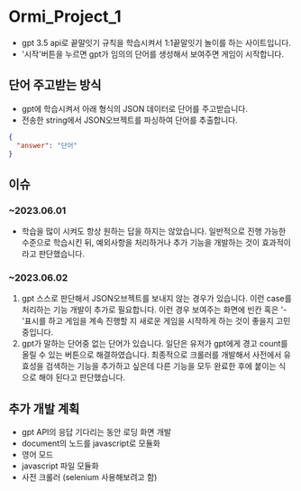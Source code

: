 # Ormi_Project_1

- gpt 3.5 api로 끝말잇기 규칙을 학습시켜서 1:1끝말잇기 놀이를 하는 사이트입니다.
- '시작'버튼을 누르면 gpt가 임의의 단어를 생성해서 보여주면 게임이 시작합니다.

## 단어 주고받는 방식

- gpt에 학습시켜서 아래 형식의 JSON 데이터로 단어를 주고받습니다.
- 전송한 string에서 JSON오브젝트를 파싱하여 단어를 추출합니다.

```json
{
  "answer": "단어"
}
```

## 이슈

### ~2023.06.01

- 학습을 많이 시켜도 항상 원하는 답을 하지는 않았습니다. 일반적으로 진행 가능한 수준으로 학습시킨 뒤, 예외사항을 처리하거나 추가 기능을 개발하는 것이 효과적이라고 판단했습니다.

### ~2023.06.02

1. gpt 스스로 판단해서 JSON오브젝트를 보내지 않는 경우가 있습니다. 이런 case를 처리하는 기능 개발이 추가로 필요합니다. 이런 경우 보여주는 화면에 빈칸 혹은 '-'표시를 하고 게임을 계속 진행할 지 새로운 게임을 시작하게 하는 것이 좋을지 고민중입니다.
2. gpt가 말하는 단어중 없는 단어가 있습니다. 일단은 유저가 gpt에게 경고 count를 올릴 수 있는 버튼으로 해결하였습니다. 최종적으로 크롤러를 개발해서 사전에서 유효성을 검색하는 기능을 추가하고 싶은데 다른 기능을 모두 완료한 후에 붙이는 식으로 해야 된다고 판단했습니다.

## 추가 개발 계획

- gpt API의 응답 기다리는 동안 로딩 화면 개발
- document의 노드를 javascript로 모듈화
- 영어 모드
- javascript 파일 모듈화
- 사전 크롤러 (selenium 사용해보려고 함)
